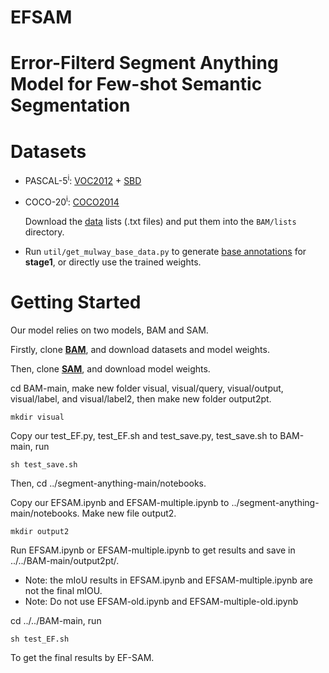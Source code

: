 # EFSAM
# Error-Filterd Segment Anything Model for Few-shot Semantic Segmentation

# Datasets

- PASCAL-5<sup>i</sup>:  [VOC2012](http://host.robots.ox.ac.uk/pascal/VOC/voc2012/) + [SBD](http://home.bharathh.info/pubs/codes/SBD/download.html)

- COCO-20<sup>i</sup>:  [COCO2014](https://cocodataset.org/#download)

   Download the [data](https://mailnwpueducn-my.sharepoint.com/:u:/g/personal/langchunbo_mail_nwpu_edu_cn/ESvJvL7X86pNqK5LSaKwK0sByDLwNx0kh73PVJJ_m1vSCg?e=RBjfKp) lists (.txt files) and put them into the `BAM/lists` directory. 

- Run `util/get_mulway_base_data.py` to generate [base annotations](https://mailnwpueducn-my.sharepoint.com/:f:/g/personal/langchunbo_mail_nwpu_edu_cn/Eg7-69tgeE5Em5jEHUyvafEBA9Gj9ZCtCNV-N8rtcxySKg?e=dFvKW5) for **stage1**, or directly use the trained weights.

# Getting Started

Our model relies on two models, BAM and SAM.

Firstly, clone **[BAM](https://github.com/chunbolang/BAM)**, and download datasets and model weights.

Then, clone **[SAM](https://github.com/facebookresearch/segment-anything)**, and download model weights.

cd BAM-main, make new folder visual, visual/query, visual/output, visual/label, and visual/label2, then make new folder output2pt.
```
mkdir visual
```

Copy our test_EF.py, test_EF.sh and test_save.py, test_save.sh to BAM-main, run 

```
sh test_save.sh
```

Then, cd ../segment-anything-main/notebooks.

Copy our EFSAM.ipynb and EFSAM-multiple.ipynb to ../segment-anything-main/notebooks. Make new file output2.
```
mkdir output2
```
Run EFSAM.ipynb or EFSAM-multiple.ipynb to get results and save in ../../BAM-main/output2pt/. 
- Note: the mIoU results in EFSAM.ipynb and EFSAM-multiple.ipynb are not the final mIOU.
- Note: Do not use EFSAM-old.ipynb and EFSAM-multiple-old.ipynb

cd ../../BAM-main, run
```
sh test_EF.sh
```
To get the final results by EF-SAM.
